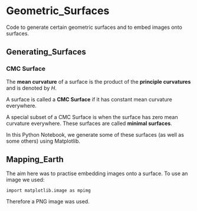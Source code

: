 # Geometric_Surfaces
Code to generate certain geometric surfaces and to embed images onto surfaces.

## Generating_Surfaces

### CMC Surface

The **mean curvature** of a surface is the product of the **principle curvatures** and is denoted by *H*.

A surface is called a **CMC Surface** if it has constant mean curvature everywhere.

A special subset of a CMC Surface is when the surface has zero mean curvature everywhere. These surfaces are called **minimal surfaces**.

In this Python Notebook, we generate some of these surfaces (as well as some others) using Matplotlib.

## Mapping_Earth

The aim here was to practise embedding images onto a surface.
To use an image we used:

`import matplotlib.image as mpimg`

Therefore a PNG image was used.

